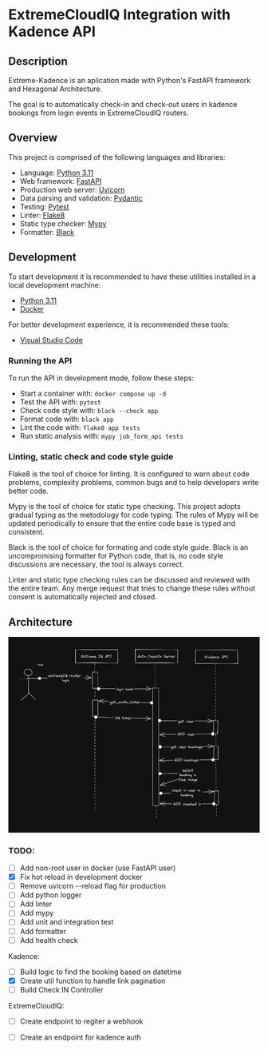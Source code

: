 # ExtremeCloudIQ Integration with Kadence API

## Description

Extreme-Kadence is an aplication made with Python's FastAPI framework and Hexagonal Architecture.

The goal is to automatically check-in and check-out users in kadence bookings from login events in ExtremeCloudIQ routers.

## Overview

This project is comprised of the following languages and libraries:

* Language: [Python 3.11](https://www.python.org/)
* Web framework: [FastAPI](https://fastapi.tiangolo.com/)
* Production web server: [Uvicorn](http://www.uvicorn.org/)
* Data parsing and validation: [Pydantic](https://pydantic-docs.helpmanual.io/)
* Testing: [Pytest](https://docs.pytest.org/en/latest/)
* Linter: [Flake8](https://flake8.pycqa.org/en/latest/)
* Static type checker: [Mypy](https://mypy.readthedocs.io/en/stable/index.html)
* Formatter: [Black](https://github.com/psf/black)

## Development

To start development it is recommended to have these utilities installed in a local development machine:

* [Python 3.11](https://www.python.org/)
* [Docker](https://www.docker.com/)

For better development experience, it is recommended these tools:

* [Visual Studio Code](https://code.visualstudio.com/)

### Running the API

To run the API in development mode, follow these steps:

* Start a container with: `docker compose up -d`
* Test the API with: `pytest`
* Check code style with: `black --check app`
* Format code with: `black app`
* Lint the code with: `flake8 app tests`
* Run static analysis with: `mypy job_form_api tests`

### Linting, static check and code style guide

Flake8 is the tool of choice for linting. It is configured to warn about code problems, complexity problems, common bugs and to help developers write better code.

Mypy is the tool of choice for static type checking. This project adopts gradual typing as the metodology for code typing. The rules of Mypy will be updated periodically to ensure that the entire code base is typed and consistent.

Black is the tool of choice for formating and code style guide. Black is an uncompromising formatter for Python code, that is, no code style discussions are necessary, the tool is always correct.

Linter and static type checking rules can be discussed and reviewed with the entire team. Any merge request that tries to change these rules without consent is automatically rejected and closed.

## Architecture

![Server Action Diagram](docs/action_diagram.png)


### TODO:

- [ ] Add non-root user in docker (use FastAPI user)
- [x] Fix hot reload in development docker
- [ ] Remove uvicorn --reload flag for production
- [ ] Add python logger
- [ ] Add linter
- [ ] Add mypy
- [ ] Add unit and integration test
- [ ] Add formatter 
- [ ] Add health check

Kadence:
 - [ ] Build logic to find the booking based on datetime
 - [x] Create util function to handle link pagination
 - [ ] Build Check IN Controller

 ExtremeCloudIQ:
 - [ ] Create endpoint to regiter a webhook
 - [ ] Create an endpoint for kadence auth
 